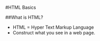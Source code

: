#HTML Basics

##What is HTML?
* HTML = Hyper Text Markup Language
* Construct what you see in a web page.